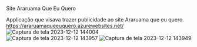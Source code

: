 Site Araruama Que Eu Quero

Applicação que visava trazer publicidade ao site Araruama que eu quero. 
https://araruamaqueeuquero.azurewebsites.net/
![Captura de tela 2023-12-12 144004](https://github.com/rodrigo-travessa/AraruamaQueEuQuero/assets/90840099/dc4a3c16-fda9-4236-9d83-6b235b66a048)
![Captura de tela 2023-12-12 143957](https://github.com/rodrigo-travessa/AraruamaQueEuQuero/assets/90840099/1bcebdff-e788-464e-9707-cf5098aff097)
![Captura de tela 2023-12-12 143949](https://github.com/rodrigo-travessa/AraruamaQueEuQuero/assets/90840099/c2c73004-be8b-484d-a080-2495b2bc195d)
